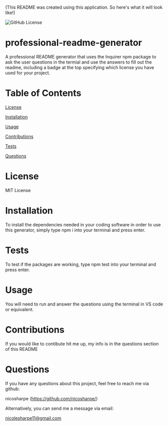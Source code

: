 (This README was created using this application. So here's what it will look like!)



![GitHub License](https://img.shields.io/github/license/nicosharpe/professional-readme-generator)

  # professional-readme-generator
  
  A professional README generator that uses the Inquirer npm package to ask the user questions in the termial and use the answers to fill out the readme, including a badge at the top specifying which license you have used for your project.

  # Table of Contents
  [License](https://github.com/nicosharpe/professional-readme-generator?tab=readme-ov-file#license)

  [Installation](https://github.com/nicosharpe/professional-readme-generator?tab=readme-ov-file#installation)

  [Usage](https://github.com/nicosharpe/professional-readme-generator?tab=readme-ov-file#usage)

  [Contributions](https://github.com/nicosharpe/professional-readme-generator?tab=readme-ov-file#contributions)

  [Tests](https://github.com/nicosharpe/professional-readme-generator?tab=readme-ov-file#tests)

  [Questions](https://github.com/nicosharpe/professional-readme-generator?tab=readme-ov-file#questions)

  
  # License

  MIT License

  # Installation

  To install the dependencies needed in your coding software in order to use this generator, simply type npm i into your terminal and press enter.

  # Tests

  To test if the packages are working, type npm test into your terminal and press enter.

  # Usage

  You will need to run and answer the questions using the terminal in VS code or equivalent.

  # Contributions

  If you would like to contibute hit me up, my info is in the questions section of this README


  # Questions

  If you have any questions about this project, feel free to reach me via github:
  
  nicosharpe (https://github.com/nicosharpe/)

  Alternatively, you can send me a message via email:

  nicolesharpe11@gmail.com
  
  
